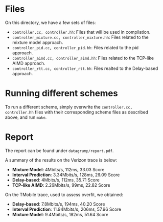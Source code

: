 # Files

On this directory, we have a few sets of files:

* ``controller.cc, controller.hh``: Files that will be used in compilation.
* ``controller_mixture.cc, controller_mixture.hh``: Files related to the mixture model approach.
* ``controller_pid.cc, controller_pid.hh``: Files related to the pid approach.
* ``controller_aimd.cc, controller_aimd.hh``: Files related to the TCP-like AIMD approach.
* ``controller_rtt.cc, controller_rtt.hh``: Files realted to the Delay-based approach.

# Running different schemes

To run a different scheme, simply overwrite the ``controller.cc, controller.hh`` files
with their corresponding scheme files as described above, and run ``make``.

# Report

The report can be found under ``datagrump/report.pdf``.

A summary of the results on the Verizon trace is below:

* **Mixture Model**: 4Mbits/s, 112ms, 33.03 Score
* **Interval Prediction**: 3.34Mbits/s, 128ms, 26.09 Score
* **Delay-based**: 4Mbits/s, 112ms, 35.71 Score
* **TCP-like AIMD**: 2.26Mbits/s, 99ms, 22.82 Score

On the TMobile trace, used to assess overfit, we obtained:

* **Delay-based**: 7.8Mbits/s, 194ms, 40.20 Score
* **Interval Prediction**: 11.94Mbits/s, 206ms, 57.96 Score
* **Mixture Model**: 9.4Mbits/s, 182ms, 51.64 Score
